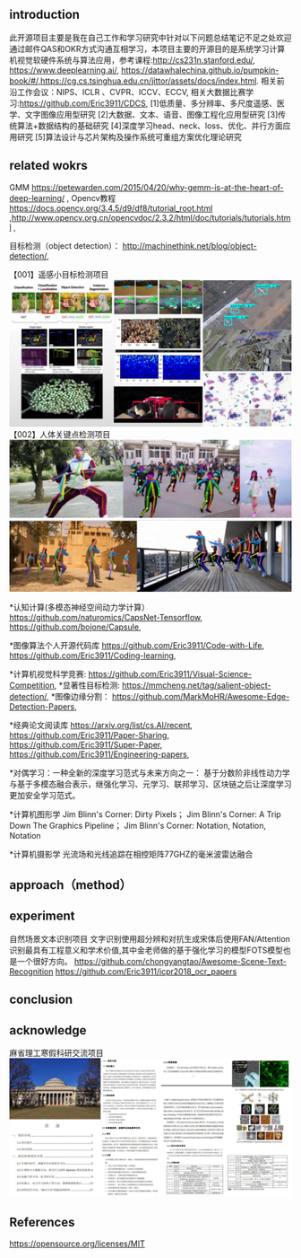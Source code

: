 ## introduction
此开源项目主要是我在自己工作和学习研究中针对以下问题总结笔记不足之处欢迎通过邮件QAS和OKR方式沟通互相学习，本项目主要的开源目的是系统学习计算机视觉软硬件系统与算法应用，参考课程:http://cs231n.stanford.edu/, https://www.deeplearning.ai/, https://datawhalechina.github.io/pumpkin-book/#/,https://cg.cs.tsinghua.edu.cn/jittor/assets/docs/index.html. 
相关前沿工作会议：NIPS、ICLR 、CVPR、ICCV、ECCV, 相关大数据比赛学习:https://github.com/Eric3911/CDCS,
   [1]低质量、多分辨率、多尺度遥感、医学、文字图像应用型研究
   [2]大数据、文本、语音、图像工程化应用型研究
   [3]传统算法+数据结构的基础研究
   [4]深度学习head、neck、loss、优化、并行方面应用研究
   [5]算法设计与芯片架构及操作系统可重组方案优化理论研究
## related wokrs
   GMM  https://petewarden.com/2015/04/20/why-gemm-is-at-the-heart-of-deep-learning/ ,
   Opencv教程  https://docs.opencv.org/3.4.5/d9/df8/tutorial_root.html ,http://www.opencv.org.cn/opencvdoc/2.3.2/html/doc/tutorials/tutorials.html ,

目标检测（object detection）：
 http://machinethink.net/blog/object-detection/,
 
【001】遥感小目标检测项目
![](https://github.com/Eric3911/image/blob/master/001/AI02.jpg)
【002】人体关键点检测项目
![](https://github.com/Eric3911/image/blob/master/001/AI03.jpg)

*认知计算(多模态神经空间动力学计算）
 https://github.com/naturomics/CapsNet-Tensorflow, https://github.com/bojone/Capsule,

*图像算法个人开源代码库
 https://github.com/Eric3911/Code-with-Life,
 https://github.com/Eric3911/Coding-learning,

*计算机视觉科学竞赛: https://github.com/Eric3911/Visual-Science-Competition,
*显著性目标检测: https://mmcheng.net/tag/salient-object-detection/,
*图像边缘分割： https://github.com/MarkMoHR/Awesome-Edge-Detection-Papers,

*经典论文阅读库
 https://arxiv.org/list/cs.AI/recent, https://github.com/Eric3911/Paper-Sharing,  https://github.com/Eric3911/Super-Paper, https://github.com/Eric3911/Engineering-papers, 

*对偶学习：一种全新的深度学习范式与未来方向之一： 基于分数阶非线性动力学与基于多模态融合表示，继强化学习、元学习、联邦学习、区块链之后让深度学习更加安全学习范式。

*计算机图形学
          Jim Blinn's Corner: Dirty Pixels； Jim Blinn's Corner: A Trip Down The Graphics Pipeline； Jim Blinn's Corner: Notation, Notation, Notation

*计算机摄影学
  光流场和光线追踪在相控矩阵77GHZ的毫米波雷达融合
          
## approach（method）
## experiment


自然场景文本识别项目
  文字识别使用超分辨和对抗生成宋体后使用FAN/Attention识别最具有工程意义和学术价值,其中金老师做的基于强化学习的模型FOTS模型也是一个很好方向。
https://github.com/chongyangtao/Awesome-Scene-Text-Recognition
https://github.com/Eric3911/icpr2018_ocr_papers

## conclusion
## acknowledge
麻省理工寒假科研交流项目
![](https://github.com/Eric3911/image/blob/master/001/AI01.jpg)
## References
https://opensource.org/licenses/MIT
